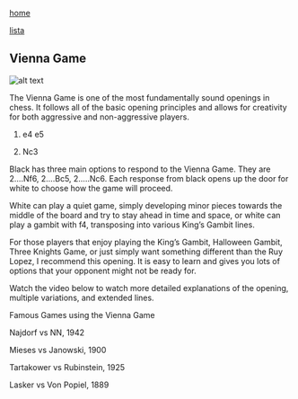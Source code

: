[home](/zaliczeniowe1awww/)

[lista](/zaliczeniowe1awww/lista/)

## Vienna Game

![alt text](https://www.thechesswebsite.com/wp-content/uploads/2012/07/vienna-game-big.jpg "Vienna Game")


The Vienna Game is one of the most fundamentally sound openings in chess. It follows all of the basic opening principles and allows for creativity for both aggressive and non-aggressive players.

1. e4 e5

2. Nc3

Black has three main options to respond to the Vienna Game. They are 2….Nf6, 2….Bc5, 2…..Nc6. Each response from black opens up the door for white to choose how the game will proceed.

White can play a quiet game, simply developing minor pieces towards the middle of the board and try to stay ahead in time and space, or white can play a gambit with f4, transposing into various King’s Gambit lines.

For those players that enjoy playing the King’s Gambit, Halloween Gambit, Three Knights Game, or just simply want something different than the Ruy Lopez, I recommend this opening. It is easy to learn and gives you lots of options that your opponent might not be ready for.

Watch the video below to watch more detailed explanations of the opening, multiple variations, and extended lines.









Famous Games using the Vienna Game

Najdorf vs NN, 1942

Mieses vs Janowski, 1900

Tartakower vs Rubinstein, 1925

Lasker vs Von Popiel, 1889

